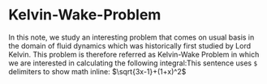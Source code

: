 # Kelvin-Wake-Problem
In this note, we study an interesting problem that comes on usual basis in the domain of fluid dynamics which was historically first studied by Lord Kelvin. This problem is therefore referred as Kelvin-Wake Problem in which we are interested in calculating the following integral:This sentence uses `$` delimiters to show math inline:  $\sqrt{3x-1}+(1+x)^2$
